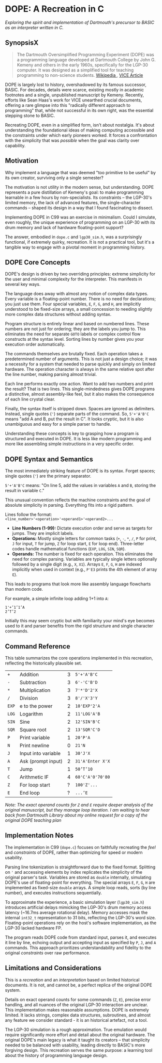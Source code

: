# **DOPE: A Recreation in C**

*Exploring the spirit and implementation of Dartmouth's precursor to BASIC as an interpreter written in C.*

## SynopsisX

> The Dartmouth Oversimplified Programming Experiment (DOPE) was a programming language developed at Dartmouth College by John G. Kemeny and others in the early 1960s, specifically for the LGP-30 computer. It was designed as a simplified tool for teaching programming to non-science students. [Wikipedia ](https://en.wikipedia.org/wiki/Dartmouth_Oversimplified_Programming_Experiment), [VICE Article ](https://vice.com/...link-to-vice-article-if-available)

DOPE is largely lost to history, overshadowed by its famous successor, BASIC. For decades, details were scarce, existing mostly in academic footnotes and a single, unpublished manuscript by Kemeny. Recently, efforts like Sean Haas's work for VICE unearthed crucial documents, offering a rare glimpse into this "radically different approach to programming" that, while not successful in its own right, was the essential stepping stone to BASIC.

Recreating DOPE, even in a simplified form, isn't about nostalgia. It's about understanding the foundational ideas of making computing accessible and the constraints under which early pioneers worked. It forces a confrontation with the simplicity that was *possible* when the goal was clarity over capability.

## **Motivation**

Why implement a language that was deemed "too primitive to be useful" by its own creator, surviving only a single semester?

The motivation is not utility in the modern sense, but understanding. DOPE represents a pure distillation of Kemeny's goal: to make programming learnable in a few hours by non-specialists. Its constraints – the LGP-30's limited memory, the lack of advanced features, the single-character commands – shaped its design in a way that I found fascinating to dissect.

Implementing DOPE in C99 was an exercise in minimalism. Could I simulate, even roughly, the unique experience of programming on an LGP-30 with its drum memory and lack of hardware floating-point support?

The answer, embodied in `dope.c` and `lgp30_sim.h`, was a surprisingly functional, if extremely quirky, recreation. It is not a practical tool, but it's a tangible way to engage with a pivotal moment in programming history.

## **DOPE Core Concepts**

DOPE's design is driven by two overriding principles: extreme simplicity for the user and minimal complexity for the interpreter. This manifests in several key ways.

The language does away with almost any notion of complex data types. Every variable is a floating-point number. There is no need for declarations; you just use them. Four special variables, `E`, `F`, `G`, and `H`, are implicitly understood to be fixed-size arrays, a small concession to needing slightly more complex data structures without adding syntax.

Program structure is entirely linear and based on numbered lines. These numbers are not just for ordering; they are the labels you jump to. This eliminates the need for separate `GOTO` labels or complex control flow constructs at the syntax level. Sorting lines by number gives you your execution order automatically.

The commands themselves are brutally fixed. Each operation takes a predetermined number of arguments. This is not just a design choice; it was a necessity for a system that needed to parse quickly and simply on limited hardware. The operation character is always in the same relative spot after the line number, making parsing almost trivial.

Each line performs exactly one action. Want to add two numbers and print the result? That is two lines. This single-mindedness gives DOPE programs a distinctive, almost assembly-like feel, but it also makes the consequence of each line crystal clear.

Finally, the syntax itself is stripped down. Spaces are ignored as delimiters. Instead, single quotes (`'`) separate parts of the command. So, `5'+'A'B'C` means "add A and B, put the result in C". It looks cryptic, but it is also unambiguous and easy for a simple parser to handle.

Understanding these concepts is key to grasping how a program is structured and executed in DOPE. It is less like modern programming and more like assembling simple instructions in a very specific order.

## **DOPE Syntax and Semantics**

The most immediately striking feature of DOPE is its syntax. Forget spaces; single quotes (`'`) are the primary separator.

`5'+'A'B'C` means: "On line 5, add the values in variables `A` and `B`, storing the result in variable `C`."

This unusual convention reflects the machine constraints and the goal of absolute simplicity in parsing. Everything fits into a rigid pattern.

Lines follow the format: `<line_number>'<operation>'<operand1>'<operand2>...`

- **Line Numbers (1-99):** Dictate execution order and serve as targets for jumps. They are implicit labels.
- **Operations:** Mostly single letters for common tasks (`+`, `-`, `*`, `/`, `P` for print, `J` for input, `T` for jump, `Z` for loop start, `E` for loop end). Three-letter codes handle mathematical functions (`EXP`, `LOG`, `SIN`, `SQR`).
- **Operands:** The number is fixed for each operation. This eliminates the need for complex parsing. Variables are typically single letters optionally followed by a single digit (e.g., `X`, `X1`). Arrays `E`, `F`, `G`, `H` are indexed implicitly when used in context (e.g., `P'E3` prints the 4th element of array `E`).

This leads to programs that look more like assembly language flowcharts than modern code.

For example, a simple infinite loop adding 1+1 into `A`:

```
1'+’1’1’A
2’T’2
```

Initially this may seem cryptic but with familiarity your mind's eye becomes used to it and parser benefits from the rigid structure and single character commands.

## **Command Reference**

This table summarizes the core operations implemented in this recreation, reflecting the historically plausible set.

|       |                     |      |                  |
| ----- | ------------------- | ---- | ---------------- |
| `+`   | Addition            | 3    | `5'+'A'B'C`      |
| `-`   | Subtraction         | 3    | `6'-'C'B'D`      |
| `*`   | Multiplication      | 3    | `7'*'D'2'X`      |
| `/`   | Division            | 3    | `8'/'X'3'Y`      |
| `EXP` | e to the power      | 2    | `10'EXP'2'A`     |
| `LOG` | Logarithm           | 2    | `11'LOG'A'B`     |
| `SIN` | Sine                | 2    | `12'SIN'B'C`     |
| `SQR` | Square root         | 2    | `13'SQR'C'D`     |
| `P`   | Print variable      | 1    | `20'P'A`         |
| `N`   | Print newline       | 0    | `21'N`           |
| `J`   | Input into variable | 1    | `30'J'X`         |
| `A`   | Ask (prompt input)  | 2    | `31'A'Enter X'X` |
| `T`   | Jump                | 1    | `50’T’10`        |
| `C`   | Arithmetic IF       | 4    | `60'C'A'0'70'80` |
| `Z`   | For loop start      | ?    | `100'Z'...`      |
| `E`   | End loop            | ?    | `...’E`          |

*Note: The exact operand counts for `Z` and `E` require deeper analysis of the original manuscript, but they manage loop iteration. I am waiting to hear back from Dartmouth Library about my online request for a copy of the original DOPE teaching plan*

## **Implementation Notes**

The implementation in C99 (`dope.c`) focuses on faithfully recreating the *feel* and *constraints* of DOPE, rather than optimizing for speed or modern usability.

Parsing line tokenization is straightforward due to the fixed format. Splitting on `'` and accessing elements by index replicates the simplicity of the original parser's task. Variables are stored as `double` internally, simulating DOPE's use of floating-point for everything. The special arrays `E`, `F`, `G`, `H` are implemented as fixed-size `double` arrays. A simple loop reads, sorts (by line number), and executes instructions sequentially.

To approximate the experience, a basic simulation layer (`lgp30_sim.h`) introduces artificial delays mimicking the LGP-30's drum memory access latency (~16.7ms average rotational delay). Memory accesses mask the internal `int32_t` representation to 31 bits, reflecting the LGP-30's word size. Floating-point operations rely on the host's software implementation, as the LGP-30 lacked hardware FP.

The program reads DOPE code from standard input, parses it, and executes it line by line, echoing output and accepting input as specified by `P`, `J`, and `A` commands. This approach prioritizes understandability and fidelity to the original *constraints* over raw performance.

## **Limitations and Considerations**

This is a *recreation* and an *interpretation* based on limited historical documents. It is not, and cannot be, a perfect replica of the original DOPE system.

Details on exact operand counts for some commands (`Z`, `E`), precise error handling, and all nuances of the original LGP-30 interaction are unclear. This implementation makes reasonable assumptions. DOPE is extremely limited. It lacks strings, complex data structures, subroutines, and almost any feature we consider standard - it is an historical artefact, not a tool.

The LGP-30 simulation is a rough approximation. True emulation would require significantly more effort and detail about the original hardware. The original DOPE's main legacy is what it taught its creators – that simplicity needed to be balanced with usability, leading directly to BASIC's more forgiving design. This recreation serves the same purpose: a learning tool about the history of programming language design.
